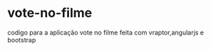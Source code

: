 vote-no-filme
=============

codigo para a aplicação vote no filme feita com vraptor,angularjs e bootstrap
